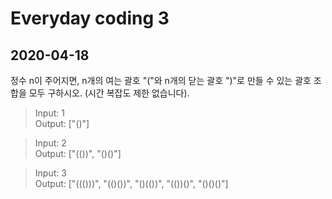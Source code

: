 Everyday coding 3
=================
2020-04-18
----------

정수 n이 주어지면, n개의 여는 괄호 "("와 n개의 닫는 괄호 ")"로 만들 수 있는 괄호 조합을 모두 구하시오. (시간 복잡도 제한 없습니다).

> Input: 1  
  Output: ["()"]

> Input: 2  
  Output: ["(())", "()()"]

> Input: 3  
  Output: ["((()))", "(()())", "()(())", "(())()", "()()()"]
